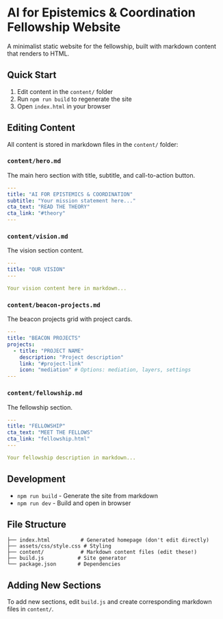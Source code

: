 # AI for Epistemics & Coordination Fellowship Website

A minimalist static website for the fellowship, built with markdown content that renders to HTML.

## Quick Start

1. Edit content in the `content/` folder
2. Run `npm run build` to regenerate the site
3. Open `index.html` in your browser

## Editing Content

All content is stored in markdown files in the `content/` folder:

### `content/hero.md`
The main hero section with title, subtitle, and call-to-action button.

```yaml
---
title: "AI FOR EPISTEMICS & COORDINATION"
subtitle: "Your mission statement here..."
cta_text: "READ THE THEORY" 
cta_link: "#theory"
---
```

### `content/vision.md`
The vision section content.

```yaml
---
title: "OUR VISION"
---

Your vision content here in markdown...
```

### `content/beacon-projects.md`
The beacon projects grid with project cards.

```yaml
---
title: "BEACON PROJECTS"
projects:
  - title: "PROJECT NAME"
    description: "Project description"
    link: "#project-link"
    icon: "mediation" # Options: mediation, layers, settings
---
```

### `content/fellowship.md`
The fellowship section.

```yaml
---
title: "FELLOWSHIP"
cta_text: "MEET THE FELLOWS"
cta_link: "fellowship.html"
---

Your fellowship description in markdown...
```

## Development

- `npm run build` - Generate the site from markdown
- `npm run dev` - Build and open in browser

## File Structure

```
├── index.html          # Generated homepage (don't edit directly)
├── assets/css/style.css # Styling
├── content/            # Markdown content files (edit these!)
├── build.js           # Site generator
└── package.json       # Dependencies
```

## Adding New Sections

To add new sections, edit `build.js` and create corresponding markdown files in `content/`.